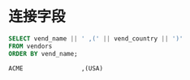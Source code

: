 # 连接字段

```sql
SELECT vend_name || ' ,(' || vend_country || ')' 
FROM vendors 
ORDER BY vend_name;

ACME				,(USA)
```
